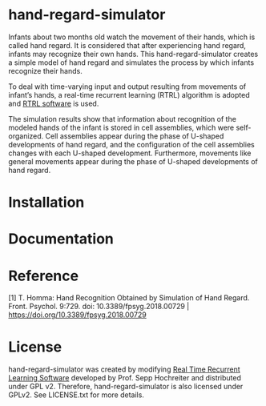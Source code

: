 # hand-regard-simulator
Infants about two months old watch the movement of their hands, which is called hand regard. It is considered that after experiencing hand regard, infants may recognize their own hands. This hand-regard-simulator creates a simple model of hand regard and simulates the process by which infants recognize their hands.

To deal with time-varying input and output resulting from movements of infant’s hands, a real-time recurrent learning (RTRL) algorithm is adopted and [RTRL software](http://www.bioinf.jku.at/software/rtrl/) is used.

The simulation results show that information about recognition of the modeled hands of the infant is stored in cell assemblies, which were self-organized. Cell assemblies appear during the phase of U-shaped developments of hand regard, and the configuration of the cell assemblies changes with each U-shaped development. Furthermore, movements like general movements appear during the phase of U-shaped developments of hand regard. 

# Installation



# Documentation


# Reference
[1] T. Homma: Hand Recognition Obtained by Simulation of Hand Regard. Front. Psychol. 9:729. doi: 10.3389/fpsyg.2018.00729 | https://doi.org/10.3389/fpsyg.2018.00729


# License
hand-regard-simulator was created by modifying [Real Time Recurrent Learning Software](http://www.bioinf.jku.at/software/rtrl/) developed by Prof. Sepp Hochreiter and distributed under GPL v2. Therefore, hand-regard-simulator is also licensed under GPLv2. See LICENSE.txt for more details.


